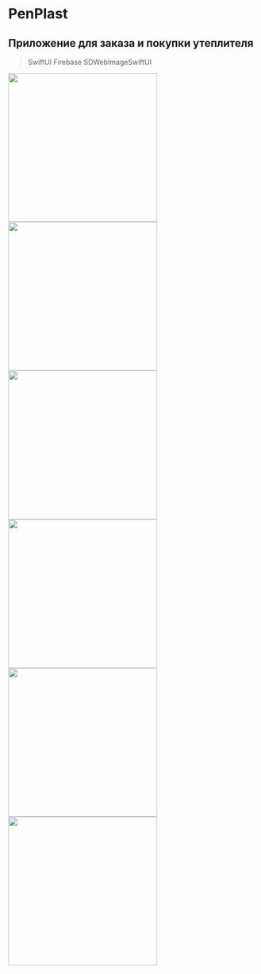 # PenPlast

## Приложение для заказа и покупки утеплителя

> SwiftUI
> Firebase
> SDWebImageSwiftUI

<img src = "https://user-images.githubusercontent.com/101284761/169703217-0f51c915-30c4-4702-8711-a88d61c8f84f.png" width = "300">
<img src = "https://user-images.githubusercontent.com/101284761/169703221-7756f534-40b1-42dd-bbce-b3c9587663c1.png" width = "300">
<img src = "https://user-images.githubusercontent.com/101284761/169703226-6f371052-5d71-4d3e-9e2e-4102046ed588.png" width = "300">
<img src = "https://user-images.githubusercontent.com/101284761/169703232-fc74dc6e-59ce-422e-b517-ade72755bab5.png" width = "300">
<img src = "https://user-images.githubusercontent.com/101284761/169703241-52e1aacf-ce8f-4348-b44a-c75cdf8bf394.png" width = "300">
<img src = "https://user-images.githubusercontent.com/101284761/169703247-f4c18a9e-f304-4d05-aba8-58e4e26090dd.png" width = "300">

